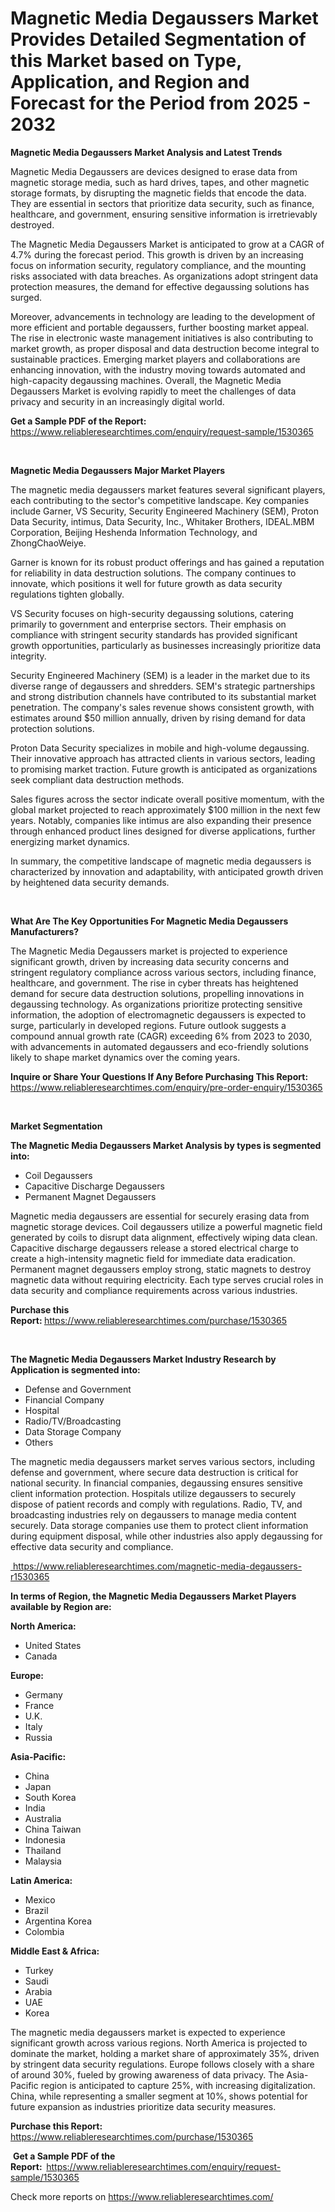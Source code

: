 <p><h1>Magnetic Media Degaussers Market Provides Detailed Segmentation of this Market based on Type, Application, and Region and Forecast for the Period from 2025 - 2032</h1></p><p><strong>Magnetic Media Degaussers Market Analysis and Latest Trends</strong></p>
<p><p>Magnetic Media Degaussers are devices designed to erase data from magnetic storage media, such as hard drives, tapes, and other magnetic storage formats, by disrupting the magnetic fields that encode the data. They are essential in sectors that prioritize data security, such as finance, healthcare, and government, ensuring sensitive information is irretrievably destroyed.</p><p>The Magnetic Media Degaussers Market is anticipated to grow at a CAGR of 4.7% during the forecast period. This growth is driven by an increasing focus on information security, regulatory compliance, and the mounting risks associated with data breaches. As organizations adopt stringent data protection measures, the demand for effective degaussing solutions has surged. </p><p>Moreover, advancements in technology are leading to the development of more efficient and portable degaussers, further boosting market appeal. The rise in electronic waste management initiatives is also contributing to market growth, as proper disposal and data destruction become integral to sustainable practices. Emerging market players and collaborations are enhancing innovation, with the industry moving towards automated and high-capacity degaussing machines. Overall, the Magnetic Media Degaussers Market is evolving rapidly to meet the challenges of data privacy and security in an increasingly digital world.</p></p>
<p><strong>Get a Sample PDF of the Report:&nbsp;</strong> <a href="https://www.reliableresearchtimes.com/enquiry/request-sample/1530365?utm_campaign=2310&utm_medium=2&utm_source=Github&utm_content=ia&utm_term=18022025&utm_id=magnetic-media-degaussers">https://www.reliableresearchtimes.com/enquiry/request-sample/1530365</a></p>
<p>&nbsp;</p>
<p><strong>Magnetic Media Degaussers Major Market Players</strong></p>
<p><p>The magnetic media degaussers market features several significant players, each contributing to the sector's competitive landscape. Key companies include Garner, VS Security, Security Engineered Machinery (SEM), Proton Data Security, intimus, Data Security, Inc., Whitaker Brothers, IDEAL.MBM Corporation, Beijing Heshenda Information Technology, and ZhongChaoWeiye.</p><p>Garner is known for its robust product offerings and has gained a reputation for reliability in data destruction solutions. The company continues to innovate, which positions it well for future growth as data security regulations tighten globally.</p><p>VS Security focuses on high-security degaussing solutions, catering primarily to government and enterprise sectors. Their emphasis on compliance with stringent security standards has provided significant growth opportunities, particularly as businesses increasingly prioritize data integrity.</p><p>Security Engineered Machinery (SEM) is a leader in the market due to its diverse range of degaussers and shredders. SEM's strategic partnerships and strong distribution channels have contributed to its substantial market penetration. The company's sales revenue shows consistent growth, with estimates around $50 million annually, driven by rising demand for data protection solutions.</p><p>Proton Data Security specializes in mobile and high-volume degaussing. Their innovative approach has attracted clients in various sectors, leading to promising market traction. Future growth is anticipated as organizations seek compliant data destruction methods.</p><p>Sales figures across the sector indicate overall positive momentum, with the global market projected to reach approximately $100 million in the next few years. Notably, companies like intimus are also expanding their presence through enhanced product lines designed for diverse applications, further energizing market dynamics.</p><p>In summary, the competitive landscape of magnetic media degaussers is characterized by innovation and adaptability, with anticipated growth driven by heightened data security demands.</p></p>
<p>&nbsp;</p>
<p><strong>What Are The Key Opportunities For Magnetic Media Degaussers Manufacturers?</strong></p>
<p><p>The Magnetic Media Degaussers market is projected to experience significant growth, driven by increasing data security concerns and stringent regulatory compliance across various sectors, including finance, healthcare, and government. The rise in cyber threats has heightened demand for secure data destruction solutions, propelling innovations in degaussing technology. As organizations prioritize protecting sensitive information, the adoption of electromagnetic degaussers is expected to surge, particularly in developed regions. Future outlook suggests a compound annual growth rate (CAGR) exceeding 6% from 2023 to 2030, with advancements in automated degaussers and eco-friendly solutions likely to shape market dynamics over the coming years.</p></p>
<p><strong>Inquire or Share Your Questions If Any Before Purchasing This Report:</strong> <a href="https://www.reliableresearchtimes.com/enquiry/pre-order-enquiry/1530365?utm_campaign=2310&utm_medium=2&utm_source=Github&utm_content=ia&utm_term=18022025&utm_id=magnetic-media-degaussers">https://www.reliableresearchtimes.com/enquiry/pre-order-enquiry/1530365</a></p>
<p>&nbsp;</p>
<p><strong>Market Segmentation</strong></p>
<p><strong>The Magnetic Media Degaussers Market Analysis by types is segmented into:</strong></p>
<p><ul><li>Coil Degaussers</li><li>Capacitive Discharge Degaussers</li><li>Permanent Magnet Degaussers</li></ul></p>
<p><p>Magnetic media degaussers are essential for securely erasing data from magnetic storage devices. Coil degaussers utilize a powerful magnetic field generated by coils to disrupt data alignment, effectively wiping data clean. Capacitive discharge degaussers release a stored electrical charge to create a high-intensity magnetic field for immediate data eradication. Permanent magnet degaussers employ strong, static magnets to destroy magnetic data without requiring electricity. Each type serves crucial roles in data security and compliance requirements across various industries.</p></p>
<p><strong>Purchase this Report:&nbsp;</strong><a href="https://www.reliableresearchtimes.com/purchase/1530365?utm_campaign=2310&utm_medium=2&utm_source=Github&utm_content=ia&utm_term=18022025&utm_id=magnetic-media-degaussers">https://www.reliableresearchtimes.com/purchase/1530365</a></p>
<p>&nbsp;</p>
<p><strong>The Magnetic Media Degaussers Market Industry Research by Application is segmented into:</strong></p>
<p><ul><li>Defense and Government</li><li>Financial Company</li><li>Hospital</li><li>Radio/TV/Broadcasting</li><li>Data Storage Company</li><li>Others</li></ul></p>
<p><p>The magnetic media degaussers market serves various sectors, including defense and government, where secure data destruction is critical for national security. In financial companies, degaussing ensures sensitive client information protection. Hospitals utilize degaussers to securely dispose of patient records and comply with regulations. Radio, TV, and broadcasting industries rely on degaussers to manage media content securely. Data storage companies use them to protect client information during equipment disposal, while other industries also apply degaussing for effective data security and compliance.</p></p>
<p><a href="https://www.reliableresearchtimes.com/magnetic-media-degaussers-r1530365?utm_campaign=2310&utm_medium=2&utm_source=Github&utm_content=ia&utm_term=18022025&utm_id=magnetic-media-degaussers">&nbsp;https://www.reliableresearchtimes.com/magnetic-media-degaussers-r1530365</a></p>
<p><strong>In terms of Region, the Magnetic Media Degaussers Market Players available by Region are:</strong></p>
<p>
    <p> <strong> North America: </strong>
        <ul>
            <li>United States</li>
            <li>Canada</li>
        </ul>
        </p> 
    <p> <strong> Europe: </strong>
        <ul>
            <li>Germany</li>
            <li>France</li>
            <li>U.K.</li>
            <li>Italy</li>
            <li>Russia</li>
        </ul>
        </p> 
    <p> <strong> Asia-Pacific: </strong>
        <ul>
            <li>China</li>
            <li>Japan</li>
            <li>South Korea</li>
            <li>India</li>
            <li>Australia</li>
            <li>China Taiwan</li>
            <li>Indonesia</li>
            <li>Thailand</li>
            <li>Malaysia</li>
        </ul>
        </p> 
    <p> <strong> Latin America: </strong>
        <ul>
            <li>Mexico</li>
            <li>Brazil</li>
            <li>Argentina Korea</li>
            <li>Colombia</li>
        </ul>
        </p> 
    <p> <strong> Middle East & Africa: </strong>
        <ul>
            <li>Turkey</li>
            <li>Saudi</li>
            <li>Arabia</li>
            <li>UAE</li>
            <li>Korea</li>
        </ul>
    </p>
    </p>
<p><p>The magnetic media degaussers market is expected to experience significant growth across various regions. North America is projected to dominate the market, holding a market share of approximately 35%, driven by stringent data security regulations. Europe follows closely with a share of around 30%, fueled by growing awareness of data privacy. The Asia-Pacific region is anticipated to capture 25%, with increasing digitalization. China, while representing a smaller segment at 10%, shows potential for future expansion as industries prioritize data security measures.</p></p>
<p><strong>Purchase this Report: </strong><a href="https://www.reliableresearchtimes.com/purchase/1530365?utm_campaign=2310&utm_medium=2&utm_source=Github&utm_content=ia&utm_term=18022025&utm_id=magnetic-media-degaussers">https://www.reliableresearchtimes.com/purchase/1530365</a></p>
<p>&nbsp;<strong>Get a Sample PDF of the Report:&nbsp;&nbsp;</strong><a href="https://www.reliableresearchtimes.com/enquiry/request-sample/1530365?utm_campaign=2310&utm_medium=2&utm_source=Github&utm_content=ia&utm_term=18022025&utm_id=magnetic-media-degaussers">https://www.reliableresearchtimes.com/enquiry/request-sample/1530365</a></p>
<p><strong></strong></p>
<p>Check more reports on <a href="https://www.reliableresearchtimes.com/?utm_campaign=2310&utm_medium=2&utm_source=Github&utm_content=ia&utm_term=18022025&utm_id=magnetic-media-degaussers">https://www.reliableresearchtimes.com/</a></p>